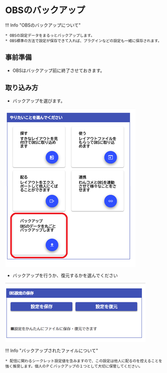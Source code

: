 # OBSのバックアップ

!!! Info "OBSのバックアップについて"

    * OBSの設定データをまるっとバックアップします。
    * OBS標準の方法で設定が保存できて入れば、プラグインなどの設定も一緒に保存されます。

## 事前準備

* OBSはバックアップ前に終了させておきます。

## 取り込み方

* バックアップを選びます。

![Image title](images/backup_p01.png)

* バックアップを行うか、復元するかを選んでください

![Image title](images/backup_p02.png)

!!! Info "バックアップされたファイルについて"

    * 配信に関わるシークレット設定値を含みますので、この設定は他人に配るのを控えることを強く推奨します。個人のＰＣバックアップの１つとして大切に保管してください。
